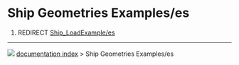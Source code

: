 # Ship Geometries Examples/es
1.  REDIRECT [Ship_LoadExample/es](Ship_LoadExample/es.md)



---
![](images/Button_right.svg) [documentation index](../README.md) > Ship Geometries Examples/es
